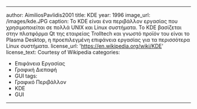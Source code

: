  ---
author: AimiliosPavlidis2001
title: KDE
year: 1996
image_url: /images/kde.JPG
caption: Το KDE είναι ένα περιβάλλον εργασίας που χρησιμοποιείται σε πολλά UNIX και Linux συστήματα. Το KDE βασίζεται στην πλατφόρμα Qt της εταιρείας Trolltech και
 γνωστό προϊόν του είναι το Plasma Desktop, η προεπιλεγμένη επιφάνεια εργασίας για τα περισσότερα Linux συστήματα.
license_url: 'https://en.wikipedia.org/wiki/KDE'
license_text: Courtesy of Wikipedia
categories:
  - Επιφάνεια Εργασίας
  - Γραφική Διεπαφή
  - GUI
tags:
  - Γραφικό Περιβάλλον
  - KDE
  - GUI
---
